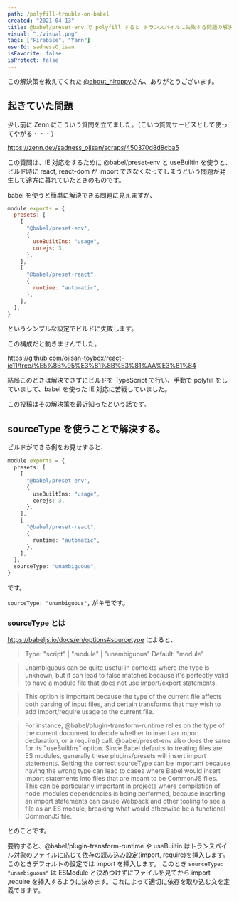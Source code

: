 ```yaml
---
path: /polyfill-trouble-on-babel
created: "2021-04-13"
title: @babel/preset-env で polyfill すると トランスパイルに失敗する問題の解決
visual: "./visual.png"
tags: ["Firebase", "Yarn"]
userId: sadnessOjisan
isFavorite: false
isProtect: false
---
```


この解決策を教えてくれた [@about_hiroppy](https://twitter.com/about_hiroppy)さん、ありがとうございます。

## 起きていた問題

少し前に Zenn にこういう質問を立てました。（こいつ質問サービスとして使ってやがる・・・）

https://zenn.dev/sadness_ojisan/scraps/450370d8d8cba5

この質問は、IE 対応をするために @babel/preset-env と useBuiltin を使うと、ビルド時に react, react-dom が import できなくなってしまうという問題が発生して途方に暮れていたときのものです。

babel を使うと簡単に解決できる問題に見えますが、

```js
module.exports = {
  presets: [
    [
      "@babel/preset-env",
      {
        useBuiltIns: "usage",
        corejs: 3,
      },
    ],
    [
      "@babel/preset-react",
      {
        runtime: "automatic",
      },
    ],
  ],
}
```

というシンプルな設定でビルドに失敗します。

この構成だと動きませんでした。

https://github.com/ojisan-toybox/react-ie11/tree/%E5%8B%95%E3%81%8B%E3%81%AA%E3%81%84

結局このときは解決できずにビルドを TypeScript で行い、手動で polyfill をしていまして、babel を使った IE 対応に苦戦していました。

この投稿はその解決策を最近知ったという話です。

## sourceType を使うことで解決する。

ビルドができる例をお見せすると、

```ts
module.exports = {
  presets: [
    [
      "@babel/preset-env",
      {
        useBuiltIns: "usage",
        corejs: 3,
      },
    ],
    [
      "@babel/preset-react",
      {
        runtime: "automatic",
      },
    ],
  ],
  sourceType: "unambiguous",
}
```

です。

`sourceType: "unambiguous",` がキモです。

### sourceType とは

https://babeljs.io/docs/en/options#sourcetype によると、

> Type: "script" | "module" | "unambiguous"
> Default: "module"

> unambiguous can be quite useful in contexts where the type is unknown, but it can lead to false matches because it's perfectly valid to have a module file that does not use import/export statements.

> This option is important because the type of the current file affects both parsing of input files, and certain transforms that may wish to add import/require usage to the current file.

> For instance, @babel/plugin-transform-runtime relies on the type of the current document to decide whether to insert an import declaration, or a require() call. @babel/preset-env also does the same for its "useBuiltIns" option. Since Babel defaults to treating files are ES modules, generally these plugins/presets will insert import statements. Setting the correct sourceType can be important because having the wrong type can lead to cases where Babel would insert import statements into files that are meant to be CommonJS files. This can be particularly important in projects where compilation of node_modules dependencies is being performed, because inserting an import statements can cause Webpack and other tooling to see a file as an ES module, breaking what would otherwise be a functional CommonJS file.

とのことです。

要約すると、@babel/plugin-transform-runtime や useBuiltin はトランスパイル対象のファイルに応じて依存の読み込み設定(import, require)を挿入します。このときデフォルトの設定では import を挿入します。 このとき `sourceType: "unambiguous"` は ESModule と決めつけずにファイルを見てから import ,require を挿入するように決めます。これによって適切に依存を取り込む文を定義できます。
